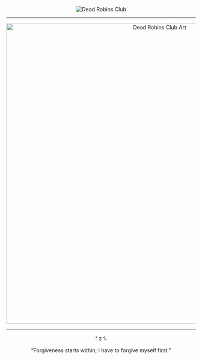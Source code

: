 <p align="center">
  <img src="https://img.shields.io/badge/Dead_Robins_Club-%F0%9F%92%80_-black?style=round-square" alt="Dead Robins Club"/>
</p>

<hr />

<p align="center">
  <img src="https://i.pinimg.com/1200x/4f/e6/71/4fe671f7a027e8a386521aa7da40003b.jpg" alt="Dead Robins Club Art" width="800"/>
</p>
<hr />
<p align="center">
  ᶻ 𝗓 𐰁
<p align="center">
“Forgiveness starts within; I have to forgive myself first.”
